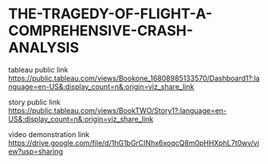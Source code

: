 # THE-TRAGEDY-OF-FLIGHT-A-COMPREHENSIVE-CRASH-ANALYSIS


tableau public link   https://public.tableau.com/views/Bookone_16808985133570/Dashboard1?:language=en-US&:display_count=n&:origin=viz_share_link

story public link      https://public.tableau.com/views/BookTWO/Story1?:language=en-US&:display_count=n&:origin=viz_share_link

video demonstration link  https://drive.google.com/file/d/1hG1bGrCINhx6xoqcQ8m0pHHXphL7t0wv/view?usp=sharing
